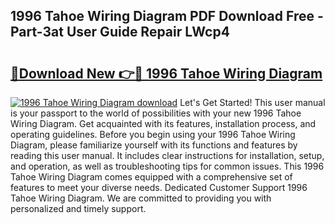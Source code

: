 ## 1996 Tahoe Wiring Diagram PDF Download Free - Part-3at User Guide Repair LWcp4

# <h2><a href="http://dfmskx.blite.top/?on=1996+Tahoe+Wiring+Diagram">🔗Download New 👉🔴 1996 Tahoe Wiring Diagram</a></h2>

[![1996 Tahoe Wiring Diagram download](https://i.imgur.com/lujVjoI.png)](http://dfmskx.blite.top/?on=1996+Tahoe+Wiring+Diagram)
Let's Get Started! This user manual is your passport to the world of possibilities with your new 1996 Tahoe Wiring Diagram. Get acquainted with its features, installation process, and operating guidelines. Before you begin using your 1996 Tahoe Wiring Diagram, please familiarize yourself with its functions and features by reading this user manual. It includes clear instructions for installation, setup, and operation, as well as troubleshooting tips for common issues. This 1996 Tahoe Wiring Diagram comes equipped with a comprehensive set of features to meet your diverse needs. Dedicated Customer Support 1996 Tahoe Wiring Diagram. We are committed to providing you with personalized and timely support.
